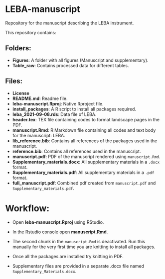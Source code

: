# LEBA-manuscript

Repository for the manuscript describing the LEBA instrument.

This repository contains:

## Folders: 
- **Figures**: A folder with all figures (Manuscript and supplementary).
- **Table_raw**: Contains processed data for different tables.



## Files: 
- **License**
- **README.md**: Readme file.
- **leba-manuscript.Rproj**: Native Rproject file.
- **install_packages**: A R script to install all packages required.
- **leba_2021-09-08.rds**: Data file of LEBA.
- **header.tex**: TEX file containing codes to format landscape pages in the PDF.
- **manuscript.Rmd**: R Markdown file containing all codes and text body for the manuscript: LEBA.
- **lib_reference.bib**: Contains all references of the packages used in the manuscript.
- **reference.bib**: Contains all references  used in the manuscript.
- **manuscript.pdf**: PDF of the manuscript rendered using `manuscript.Rmd`.
- **Supplementary_materials.docx**: All supplementary materials in a `.docx` format.
- **Supplementary_materials.pdf**: All supplementary materials in a `.pdf` format.
- **full_manuscript.pdf**: Combined pdf created from `manuscript.pdf` and `Supplementary_materials.pdf`.

# Workflow:

- Open **leba-manuscript.Rproj** using RStudio.

- In the Rstudio console open **manuscript.Rmd**.

- The second chunk in the `manuscript.Rmd` is deactivated. Run this manually for the very first time you are knitting to install all packages.

-   Once all the packages are installed try knitting in PDF.

- Supplementary files are provided in a separate .docx file named `Supplementary_Materials.docx`.


